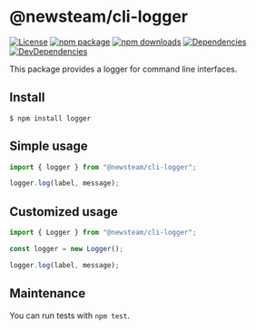 # @newsteam/cli-logger

[![License](https://img.shields.io/npm/l/@newsteam/cli-logger.svg)](https://github.com/feight/packages/blob/master/LICENSE)
[![npm package](https://img.shields.io/npm/v/@newsteam/cli-logger/latest.svg)](https://www.npmjs.com/package/@newsteam/cli-logger)
[![npm downloads](https://img.shields.io/npm/dm/@newsteam/cli-logger.svg)](https://www.npmjs.com/package/@newsteam/cli-logger)
[![Dependencies](https://img.shields.io/david/feight/packages.svg?path=packages%2Fcli-logger)](https://david-dm.org/feight/packages?path=packages/cli-logger)
[![DevDependencies](https://img.shields.io/david/feight/packages.svg?path=packages%2Fcli-logger)](https://david-dm.org/feight/packages?type=dev&path=packages/cli-logger)

This package provides a logger for command line interfaces.

## Install

```
$ npm install logger
```
## Simple usage

```js
import { logger } from "@newsteam/cli-logger";

logger.log(label, message);

```
## Customized usage

```js
import { Logger } from "@newsteam/cli-logger";

const logger = new Logger();

logger.log(label, message);

```
## Maintenance

You can run tests with `npm test`.
